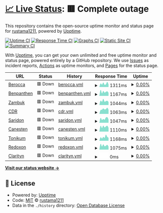 # [📈 Live Status](https://rustama1211.github.io/up): <!--live status--> **🟥 Complete outage**

This repository contains the open-source uptime monitor and status page for [rustama1211](https://rustama1211.github.io/up), powered by [Upptime](https://github.com/upptime/upptime).

[![Uptime CI](https://github.com/rustama1211/up/workflows/Uptime%20CI/badge.svg)](https://github.com/rustama1211/up/actions?query=workflow%3A%22Uptime+CI%22)
[![Response Time CI](https://github.com/rustama1211/up/workflows/Response%20Time%20CI/badge.svg)](https://github.com/rustama1211/up/actions?query=workflow%3A%22Response+Time+CI%22)
[![Graphs CI](https://github.com/rustama1211/up/workflows/Graphs%20CI/badge.svg)](https://github.com/rustama1211/up/actions?query=workflow%3A%22Graphs+CI%22)
[![Static Site CI](https://github.com/rustama1211/up/workflows/Static%20Site%20CI/badge.svg)](https://github.com/rustama1211/up/actions?query=workflow%3A%22Static+Site+CI%22)
[![Summary CI](https://github.com/rustama1211/up/workflows/Summary%20CI/badge.svg)](https://github.com/rustama1211/up/actions?query=workflow%3A%22Summary+CI%22)

With [Upptime](https://upptime.js.org), you can get your own unlimited and free uptime monitor and status page, powered entirely by a GitHub repository. We use [Issues](https://github.com/rustama1211/up/issues) as incident reports, [Actions](https://github.com/rustama1211/up/actions) as uptime monitors, and [Pages](https://rustama1211.github.io/up) for the status page.

<!--start: status pages-->
<!-- This summary is generated by Upptime (https://github.com/upptime/upptime) -->
<!-- Do not edit this manually, your changes will be overwritten -->
<!-- prettier-ignore -->
| URL | Status | History | Response Time | Uptime |
| --- | ------ | ------- | ------------- | ------ |
| <img alt="" src="https://icons.duckduckgo.com/ip3/berocca.co.id.ico" height="13"> [Berocca](https://berocca.co.id) | 🟥 Down | [berocca.yml](https://github.com/rustama1211/up/commits/HEAD/history/berocca.yml) | <details><summary><img alt="Response time graph" src="./graphs/berocca/response-time-week.png" height="20"> 1311ms</summary><br><a href="https://statuses.otesuto.com/history/berocca"><img alt="Response time 927" src="https://img.shields.io/endpoint?url=https%3A%2F%2Fraw.githubusercontent.com%2Frustama1211%2Fup%2FHEAD%2Fapi%2Fberocca%2Fresponse-time.json"></a><br><a href="https://statuses.otesuto.com/history/berocca"><img alt="24-hour response time 967" src="https://img.shields.io/endpoint?url=https%3A%2F%2Fraw.githubusercontent.com%2Frustama1211%2Fup%2FHEAD%2Fapi%2Fberocca%2Fresponse-time-day.json"></a><br><a href="https://statuses.otesuto.com/history/berocca"><img alt="7-day response time 1311" src="https://img.shields.io/endpoint?url=https%3A%2F%2Fraw.githubusercontent.com%2Frustama1211%2Fup%2FHEAD%2Fapi%2Fberocca%2Fresponse-time-week.json"></a><br><a href="https://statuses.otesuto.com/history/berocca"><img alt="30-day response time 1097" src="https://img.shields.io/endpoint?url=https%3A%2F%2Fraw.githubusercontent.com%2Frustama1211%2Fup%2FHEAD%2Fapi%2Fberocca%2Fresponse-time-month.json"></a><br><a href="https://statuses.otesuto.com/history/berocca"><img alt="1-year response time 944" src="https://img.shields.io/endpoint?url=https%3A%2F%2Fraw.githubusercontent.com%2Frustama1211%2Fup%2FHEAD%2Fapi%2Fberocca%2Fresponse-time-year.json"></a></details> | <details><summary><a href="https://statuses.otesuto.com/history/berocca">0.00%</a></summary><a href="https://statuses.otesuto.com/history/berocca"><img alt="All-time uptime 64.93%" src="https://img.shields.io/endpoint?url=https%3A%2F%2Fraw.githubusercontent.com%2Frustama1211%2Fup%2FHEAD%2Fapi%2Fberocca%2Fuptime.json"></a><br><a href="https://statuses.otesuto.com/history/berocca"><img alt="24-hour uptime 0.00%" src="https://img.shields.io/endpoint?url=https%3A%2F%2Fraw.githubusercontent.com%2Frustama1211%2Fup%2FHEAD%2Fapi%2Fberocca%2Fuptime-day.json"></a><br><a href="https://statuses.otesuto.com/history/berocca"><img alt="7-day uptime 0.00%" src="https://img.shields.io/endpoint?url=https%3A%2F%2Fraw.githubusercontent.com%2Frustama1211%2Fup%2FHEAD%2Fapi%2Fberocca%2Fuptime-week.json"></a><br><a href="https://statuses.otesuto.com/history/berocca"><img alt="30-day uptime 1.38%" src="https://img.shields.io/endpoint?url=https%3A%2F%2Fraw.githubusercontent.com%2Frustama1211%2Fup%2FHEAD%2Fapi%2Fberocca%2Fuptime-month.json"></a><br><a href="https://statuses.otesuto.com/history/berocca"><img alt="1-year uptime 28.86%" src="https://img.shields.io/endpoint?url=https%3A%2F%2Fraw.githubusercontent.com%2Frustama1211%2Fup%2FHEAD%2Fapi%2Fberocca%2Fuptime-year.json"></a></details>
| <img alt="" src="https://icons.duckduckgo.com/ip3/bepanthen.co.id.ico" height="13"> [Benpanthen](https://bepanthen.co.id) | 🟥 Down | [benpanthen.yml](https://github.com/rustama1211/up/commits/HEAD/history/benpanthen.yml) | <details><summary><img alt="Response time graph" src="./graphs/benpanthen/response-time-week.png" height="20"> 1167ms</summary><br><a href="https://statuses.otesuto.com/history/benpanthen"><img alt="Response time 979" src="https://img.shields.io/endpoint?url=https%3A%2F%2Fraw.githubusercontent.com%2Frustama1211%2Fup%2FHEAD%2Fapi%2Fbenpanthen%2Fresponse-time.json"></a><br><a href="https://statuses.otesuto.com/history/benpanthen"><img alt="24-hour response time 879" src="https://img.shields.io/endpoint?url=https%3A%2F%2Fraw.githubusercontent.com%2Frustama1211%2Fup%2FHEAD%2Fapi%2Fbenpanthen%2Fresponse-time-day.json"></a><br><a href="https://statuses.otesuto.com/history/benpanthen"><img alt="7-day response time 1167" src="https://img.shields.io/endpoint?url=https%3A%2F%2Fraw.githubusercontent.com%2Frustama1211%2Fup%2FHEAD%2Fapi%2Fbenpanthen%2Fresponse-time-week.json"></a><br><a href="https://statuses.otesuto.com/history/benpanthen"><img alt="30-day response time 1219" src="https://img.shields.io/endpoint?url=https%3A%2F%2Fraw.githubusercontent.com%2Frustama1211%2Fup%2FHEAD%2Fapi%2Fbenpanthen%2Fresponse-time-month.json"></a><br><a href="https://statuses.otesuto.com/history/benpanthen"><img alt="1-year response time 971" src="https://img.shields.io/endpoint?url=https%3A%2F%2Fraw.githubusercontent.com%2Frustama1211%2Fup%2FHEAD%2Fapi%2Fbenpanthen%2Fresponse-time-year.json"></a></details> | <details><summary><a href="https://statuses.otesuto.com/history/benpanthen">0.00%</a></summary><a href="https://statuses.otesuto.com/history/benpanthen"><img alt="All-time uptime 64.93%" src="https://img.shields.io/endpoint?url=https%3A%2F%2Fraw.githubusercontent.com%2Frustama1211%2Fup%2FHEAD%2Fapi%2Fbenpanthen%2Fuptime.json"></a><br><a href="https://statuses.otesuto.com/history/benpanthen"><img alt="24-hour uptime 0.00%" src="https://img.shields.io/endpoint?url=https%3A%2F%2Fraw.githubusercontent.com%2Frustama1211%2Fup%2FHEAD%2Fapi%2Fbenpanthen%2Fuptime-day.json"></a><br><a href="https://statuses.otesuto.com/history/benpanthen"><img alt="7-day uptime 0.00%" src="https://img.shields.io/endpoint?url=https%3A%2F%2Fraw.githubusercontent.com%2Frustama1211%2Fup%2FHEAD%2Fapi%2Fbenpanthen%2Fuptime-week.json"></a><br><a href="https://statuses.otesuto.com/history/benpanthen"><img alt="30-day uptime 1.38%" src="https://img.shields.io/endpoint?url=https%3A%2F%2Fraw.githubusercontent.com%2Frustama1211%2Fup%2FHEAD%2Fapi%2Fbenpanthen%2Fuptime-month.json"></a><br><a href="https://statuses.otesuto.com/history/benpanthen"><img alt="1-year uptime 28.87%" src="https://img.shields.io/endpoint?url=https%3A%2F%2Fraw.githubusercontent.com%2Frustama1211%2Fup%2FHEAD%2Fapi%2Fbenpanthen%2Fuptime-year.json"></a></details>
| <img alt="" src="https://icons.duckduckgo.com/ip3/zambuk.co.id.ico" height="13"> [Zambuk](https://zambuk.co.id) | 🟥 Down | [zambuk.yml](https://github.com/rustama1211/up/commits/HEAD/history/zambuk.yml) | <details><summary><img alt="Response time graph" src="./graphs/zambuk/response-time-week.png" height="20"> 1044ms</summary><br><a href="https://statuses.otesuto.com/history/zambuk"><img alt="Response time 1178" src="https://img.shields.io/endpoint?url=https%3A%2F%2Fraw.githubusercontent.com%2Frustama1211%2Fup%2FHEAD%2Fapi%2Fzambuk%2Fresponse-time.json"></a><br><a href="https://statuses.otesuto.com/history/zambuk"><img alt="24-hour response time 798" src="https://img.shields.io/endpoint?url=https%3A%2F%2Fraw.githubusercontent.com%2Frustama1211%2Fup%2FHEAD%2Fapi%2Fzambuk%2Fresponse-time-day.json"></a><br><a href="https://statuses.otesuto.com/history/zambuk"><img alt="7-day response time 1044" src="https://img.shields.io/endpoint?url=https%3A%2F%2Fraw.githubusercontent.com%2Frustama1211%2Fup%2FHEAD%2Fapi%2Fzambuk%2Fresponse-time-week.json"></a><br><a href="https://statuses.otesuto.com/history/zambuk"><img alt="30-day response time 1025" src="https://img.shields.io/endpoint?url=https%3A%2F%2Fraw.githubusercontent.com%2Frustama1211%2Fup%2FHEAD%2Fapi%2Fzambuk%2Fresponse-time-month.json"></a><br><a href="https://statuses.otesuto.com/history/zambuk"><img alt="1-year response time 1100" src="https://img.shields.io/endpoint?url=https%3A%2F%2Fraw.githubusercontent.com%2Frustama1211%2Fup%2FHEAD%2Fapi%2Fzambuk%2Fresponse-time-year.json"></a></details> | <details><summary><a href="https://statuses.otesuto.com/history/zambuk">0.00%</a></summary><a href="https://statuses.otesuto.com/history/zambuk"><img alt="All-time uptime 64.91%" src="https://img.shields.io/endpoint?url=https%3A%2F%2Fraw.githubusercontent.com%2Frustama1211%2Fup%2FHEAD%2Fapi%2Fzambuk%2Fuptime.json"></a><br><a href="https://statuses.otesuto.com/history/zambuk"><img alt="24-hour uptime 0.00%" src="https://img.shields.io/endpoint?url=https%3A%2F%2Fraw.githubusercontent.com%2Frustama1211%2Fup%2FHEAD%2Fapi%2Fzambuk%2Fuptime-day.json"></a><br><a href="https://statuses.otesuto.com/history/zambuk"><img alt="7-day uptime 0.00%" src="https://img.shields.io/endpoint?url=https%3A%2F%2Fraw.githubusercontent.com%2Frustama1211%2Fup%2FHEAD%2Fapi%2Fzambuk%2Fuptime-week.json"></a><br><a href="https://statuses.otesuto.com/history/zambuk"><img alt="30-day uptime 1.38%" src="https://img.shields.io/endpoint?url=https%3A%2F%2Fraw.githubusercontent.com%2Frustama1211%2Fup%2FHEAD%2Fapi%2Fzambuk%2Fuptime-month.json"></a><br><a href="https://statuses.otesuto.com/history/zambuk"><img alt="1-year uptime 28.86%" src="https://img.shields.io/endpoint?url=https%3A%2F%2Fraw.githubusercontent.com%2Frustama1211%2Fup%2FHEAD%2Fapi%2Fzambuk%2Fuptime-year.json"></a></details>
| <img alt="" src="https://icons.duckduckgo.com/ip3/cdr.co.id.ico" height="13"> [CDR](https://cdr.co.id) | 🟥 Down | [cdr.yml](https://github.com/rustama1211/up/commits/HEAD/history/cdr.yml) | <details><summary><img alt="Response time graph" src="./graphs/cdr/response-time-week.png" height="20"> 1063ms</summary><br><a href="https://statuses.otesuto.com/history/cdr"><img alt="Response time 934" src="https://img.shields.io/endpoint?url=https%3A%2F%2Fraw.githubusercontent.com%2Frustama1211%2Fup%2FHEAD%2Fapi%2Fcdr%2Fresponse-time.json"></a><br><a href="https://statuses.otesuto.com/history/cdr"><img alt="24-hour response time 926" src="https://img.shields.io/endpoint?url=https%3A%2F%2Fraw.githubusercontent.com%2Frustama1211%2Fup%2FHEAD%2Fapi%2Fcdr%2Fresponse-time-day.json"></a><br><a href="https://statuses.otesuto.com/history/cdr"><img alt="7-day response time 1063" src="https://img.shields.io/endpoint?url=https%3A%2F%2Fraw.githubusercontent.com%2Frustama1211%2Fup%2FHEAD%2Fapi%2Fcdr%2Fresponse-time-week.json"></a><br><a href="https://statuses.otesuto.com/history/cdr"><img alt="30-day response time 1020" src="https://img.shields.io/endpoint?url=https%3A%2F%2Fraw.githubusercontent.com%2Frustama1211%2Fup%2FHEAD%2Fapi%2Fcdr%2Fresponse-time-month.json"></a><br><a href="https://statuses.otesuto.com/history/cdr"><img alt="1-year response time 957" src="https://img.shields.io/endpoint?url=https%3A%2F%2Fraw.githubusercontent.com%2Frustama1211%2Fup%2FHEAD%2Fapi%2Fcdr%2Fresponse-time-year.json"></a></details> | <details><summary><a href="https://statuses.otesuto.com/history/cdr">0.00%</a></summary><a href="https://statuses.otesuto.com/history/cdr"><img alt="All-time uptime 64.93%" src="https://img.shields.io/endpoint?url=https%3A%2F%2Fraw.githubusercontent.com%2Frustama1211%2Fup%2FHEAD%2Fapi%2Fcdr%2Fuptime.json"></a><br><a href="https://statuses.otesuto.com/history/cdr"><img alt="24-hour uptime 0.00%" src="https://img.shields.io/endpoint?url=https%3A%2F%2Fraw.githubusercontent.com%2Frustama1211%2Fup%2FHEAD%2Fapi%2Fcdr%2Fuptime-day.json"></a><br><a href="https://statuses.otesuto.com/history/cdr"><img alt="7-day uptime 0.00%" src="https://img.shields.io/endpoint?url=https%3A%2F%2Fraw.githubusercontent.com%2Frustama1211%2Fup%2FHEAD%2Fapi%2Fcdr%2Fuptime-week.json"></a><br><a href="https://statuses.otesuto.com/history/cdr"><img alt="30-day uptime 1.38%" src="https://img.shields.io/endpoint?url=https%3A%2F%2Fraw.githubusercontent.com%2Frustama1211%2Fup%2FHEAD%2Fapi%2Fcdr%2Fuptime-month.json"></a><br><a href="https://statuses.otesuto.com/history/cdr"><img alt="1-year uptime 28.87%" src="https://img.shields.io/endpoint?url=https%3A%2F%2Fraw.githubusercontent.com%2Frustama1211%2Fup%2FHEAD%2Fapi%2Fcdr%2Fuptime-year.json"></a></details>
| <img alt="" src="https://icons.duckduckgo.com/ip3/saridon.co.id.ico" height="13"> [Saridon](https://saridon.co.id) | 🟥 Down | [saridon.yml](https://github.com/rustama1211/up/commits/HEAD/history/saridon.yml) | <details><summary><img alt="Response time graph" src="./graphs/saridon/response-time-week.png" height="20"> 1047ms</summary><br><a href="https://statuses.otesuto.com/history/saridon"><img alt="Response time 879" src="https://img.shields.io/endpoint?url=https%3A%2F%2Fraw.githubusercontent.com%2Frustama1211%2Fup%2FHEAD%2Fapi%2Fsaridon%2Fresponse-time.json"></a><br><a href="https://statuses.otesuto.com/history/saridon"><img alt="24-hour response time 811" src="https://img.shields.io/endpoint?url=https%3A%2F%2Fraw.githubusercontent.com%2Frustama1211%2Fup%2FHEAD%2Fapi%2Fsaridon%2Fresponse-time-day.json"></a><br><a href="https://statuses.otesuto.com/history/saridon"><img alt="7-day response time 1047" src="https://img.shields.io/endpoint?url=https%3A%2F%2Fraw.githubusercontent.com%2Frustama1211%2Fup%2FHEAD%2Fapi%2Fsaridon%2Fresponse-time-week.json"></a><br><a href="https://statuses.otesuto.com/history/saridon"><img alt="30-day response time 1029" src="https://img.shields.io/endpoint?url=https%3A%2F%2Fraw.githubusercontent.com%2Frustama1211%2Fup%2FHEAD%2Fapi%2Fsaridon%2Fresponse-time-month.json"></a><br><a href="https://statuses.otesuto.com/history/saridon"><img alt="1-year response time 882" src="https://img.shields.io/endpoint?url=https%3A%2F%2Fraw.githubusercontent.com%2Frustama1211%2Fup%2FHEAD%2Fapi%2Fsaridon%2Fresponse-time-year.json"></a></details> | <details><summary><a href="https://statuses.otesuto.com/history/saridon">0.00%</a></summary><a href="https://statuses.otesuto.com/history/saridon"><img alt="All-time uptime 64.93%" src="https://img.shields.io/endpoint?url=https%3A%2F%2Fraw.githubusercontent.com%2Frustama1211%2Fup%2FHEAD%2Fapi%2Fsaridon%2Fuptime.json"></a><br><a href="https://statuses.otesuto.com/history/saridon"><img alt="24-hour uptime 0.00%" src="https://img.shields.io/endpoint?url=https%3A%2F%2Fraw.githubusercontent.com%2Frustama1211%2Fup%2FHEAD%2Fapi%2Fsaridon%2Fuptime-day.json"></a><br><a href="https://statuses.otesuto.com/history/saridon"><img alt="7-day uptime 0.00%" src="https://img.shields.io/endpoint?url=https%3A%2F%2Fraw.githubusercontent.com%2Frustama1211%2Fup%2FHEAD%2Fapi%2Fsaridon%2Fuptime-week.json"></a><br><a href="https://statuses.otesuto.com/history/saridon"><img alt="30-day uptime 1.38%" src="https://img.shields.io/endpoint?url=https%3A%2F%2Fraw.githubusercontent.com%2Frustama1211%2Fup%2FHEAD%2Fapi%2Fsaridon%2Fuptime-month.json"></a><br><a href="https://statuses.otesuto.com/history/saridon"><img alt="1-year uptime 28.87%" src="https://img.shields.io/endpoint?url=https%3A%2F%2Fraw.githubusercontent.com%2Frustama1211%2Fup%2FHEAD%2Fapi%2Fsaridon%2Fuptime-year.json"></a></details>
| <img alt="" src="https://icons.duckduckgo.com/ip3/canesten.co.id.ico" height="13"> [Canesten](https://canesten.co.id) | 🟥 Down | [canesten.yml](https://github.com/rustama1211/up/commits/HEAD/history/canesten.yml) | <details><summary><img alt="Response time graph" src="./graphs/canesten/response-time-week.png" height="20"> 1110ms</summary><br><a href="https://statuses.otesuto.com/history/canesten"><img alt="Response time 1185" src="https://img.shields.io/endpoint?url=https%3A%2F%2Fraw.githubusercontent.com%2Frustama1211%2Fup%2FHEAD%2Fapi%2Fcanesten%2Fresponse-time.json"></a><br><a href="https://statuses.otesuto.com/history/canesten"><img alt="24-hour response time 844" src="https://img.shields.io/endpoint?url=https%3A%2F%2Fraw.githubusercontent.com%2Frustama1211%2Fup%2FHEAD%2Fapi%2Fcanesten%2Fresponse-time-day.json"></a><br><a href="https://statuses.otesuto.com/history/canesten"><img alt="7-day response time 1110" src="https://img.shields.io/endpoint?url=https%3A%2F%2Fraw.githubusercontent.com%2Frustama1211%2Fup%2FHEAD%2Fapi%2Fcanesten%2Fresponse-time-week.json"></a><br><a href="https://statuses.otesuto.com/history/canesten"><img alt="30-day response time 1021" src="https://img.shields.io/endpoint?url=https%3A%2F%2Fraw.githubusercontent.com%2Frustama1211%2Fup%2FHEAD%2Fapi%2Fcanesten%2Fresponse-time-month.json"></a><br><a href="https://statuses.otesuto.com/history/canesten"><img alt="1-year response time 1115" src="https://img.shields.io/endpoint?url=https%3A%2F%2Fraw.githubusercontent.com%2Frustama1211%2Fup%2FHEAD%2Fapi%2Fcanesten%2Fresponse-time-year.json"></a></details> | <details><summary><a href="https://statuses.otesuto.com/history/canesten">0.00%</a></summary><a href="https://statuses.otesuto.com/history/canesten"><img alt="All-time uptime 64.94%" src="https://img.shields.io/endpoint?url=https%3A%2F%2Fraw.githubusercontent.com%2Frustama1211%2Fup%2FHEAD%2Fapi%2Fcanesten%2Fuptime.json"></a><br><a href="https://statuses.otesuto.com/history/canesten"><img alt="24-hour uptime 0.00%" src="https://img.shields.io/endpoint?url=https%3A%2F%2Fraw.githubusercontent.com%2Frustama1211%2Fup%2FHEAD%2Fapi%2Fcanesten%2Fuptime-day.json"></a><br><a href="https://statuses.otesuto.com/history/canesten"><img alt="7-day uptime 0.00%" src="https://img.shields.io/endpoint?url=https%3A%2F%2Fraw.githubusercontent.com%2Frustama1211%2Fup%2FHEAD%2Fapi%2Fcanesten%2Fuptime-week.json"></a><br><a href="https://statuses.otesuto.com/history/canesten"><img alt="30-day uptime 1.38%" src="https://img.shields.io/endpoint?url=https%3A%2F%2Fraw.githubusercontent.com%2Frustama1211%2Fup%2FHEAD%2Fapi%2Fcanesten%2Fuptime-month.json"></a><br><a href="https://statuses.otesuto.com/history/canesten"><img alt="1-year uptime 28.87%" src="https://img.shields.io/endpoint?url=https%3A%2F%2Fraw.githubusercontent.com%2Frustama1211%2Fup%2FHEAD%2Fapi%2Fcanesten%2Fuptime-year.json"></a></details>
| <img alt="" src="https://icons.duckduckgo.com/ip3/tonikum.co.id.ico" height="13"> [Tonikum](https://tonikum.co.id) | 🟥 Down | [tonikum.yml](https://github.com/rustama1211/up/commits/HEAD/history/tonikum.yml) | <details><summary><img alt="Response time graph" src="./graphs/tonikum/response-time-week.png" height="20"> 1168ms</summary><br><a href="https://statuses.otesuto.com/history/tonikum"><img alt="Response time 890" src="https://img.shields.io/endpoint?url=https%3A%2F%2Fraw.githubusercontent.com%2Frustama1211%2Fup%2FHEAD%2Fapi%2Ftonikum%2Fresponse-time.json"></a><br><a href="https://statuses.otesuto.com/history/tonikum"><img alt="24-hour response time 958" src="https://img.shields.io/endpoint?url=https%3A%2F%2Fraw.githubusercontent.com%2Frustama1211%2Fup%2FHEAD%2Fapi%2Ftonikum%2Fresponse-time-day.json"></a><br><a href="https://statuses.otesuto.com/history/tonikum"><img alt="7-day response time 1168" src="https://img.shields.io/endpoint?url=https%3A%2F%2Fraw.githubusercontent.com%2Frustama1211%2Fup%2FHEAD%2Fapi%2Ftonikum%2Fresponse-time-week.json"></a><br><a href="https://statuses.otesuto.com/history/tonikum"><img alt="30-day response time 1045" src="https://img.shields.io/endpoint?url=https%3A%2F%2Fraw.githubusercontent.com%2Frustama1211%2Fup%2FHEAD%2Fapi%2Ftonikum%2Fresponse-time-month.json"></a><br><a href="https://statuses.otesuto.com/history/tonikum"><img alt="1-year response time 919" src="https://img.shields.io/endpoint?url=https%3A%2F%2Fraw.githubusercontent.com%2Frustama1211%2Fup%2FHEAD%2Fapi%2Ftonikum%2Fresponse-time-year.json"></a></details> | <details><summary><a href="https://statuses.otesuto.com/history/tonikum">0.00%</a></summary><a href="https://statuses.otesuto.com/history/tonikum"><img alt="All-time uptime 64.93%" src="https://img.shields.io/endpoint?url=https%3A%2F%2Fraw.githubusercontent.com%2Frustama1211%2Fup%2FHEAD%2Fapi%2Ftonikum%2Fuptime.json"></a><br><a href="https://statuses.otesuto.com/history/tonikum"><img alt="24-hour uptime 0.00%" src="https://img.shields.io/endpoint?url=https%3A%2F%2Fraw.githubusercontent.com%2Frustama1211%2Fup%2FHEAD%2Fapi%2Ftonikum%2Fuptime-day.json"></a><br><a href="https://statuses.otesuto.com/history/tonikum"><img alt="7-day uptime 0.00%" src="https://img.shields.io/endpoint?url=https%3A%2F%2Fraw.githubusercontent.com%2Frustama1211%2Fup%2FHEAD%2Fapi%2Ftonikum%2Fuptime-week.json"></a><br><a href="https://statuses.otesuto.com/history/tonikum"><img alt="30-day uptime 1.38%" src="https://img.shields.io/endpoint?url=https%3A%2F%2Fraw.githubusercontent.com%2Frustama1211%2Fup%2FHEAD%2Fapi%2Ftonikum%2Fuptime-month.json"></a><br><a href="https://statuses.otesuto.com/history/tonikum"><img alt="1-year uptime 28.87%" src="https://img.shields.io/endpoint?url=https%3A%2F%2Fraw.githubusercontent.com%2Frustama1211%2Fup%2FHEAD%2Fapi%2Ftonikum%2Fuptime-year.json"></a></details>
| <img alt="" src="https://icons.duckduckgo.com/ip3/redoxon.co.id.ico" height="13"> [Redoxon](https://redoxon.co.id) | 🟥 Down | [redoxon.yml](https://github.com/rustama1211/up/commits/HEAD/history/redoxon.yml) | <details><summary><img alt="Response time graph" src="./graphs/redoxon/response-time-week.png" height="20"> 1075ms</summary><br><a href="https://statuses.otesuto.com/history/redoxon"><img alt="Response time 916" src="https://img.shields.io/endpoint?url=https%3A%2F%2Fraw.githubusercontent.com%2Frustama1211%2Fup%2FHEAD%2Fapi%2Fredoxon%2Fresponse-time.json"></a><br><a href="https://statuses.otesuto.com/history/redoxon"><img alt="24-hour response time 769" src="https://img.shields.io/endpoint?url=https%3A%2F%2Fraw.githubusercontent.com%2Frustama1211%2Fup%2FHEAD%2Fapi%2Fredoxon%2Fresponse-time-day.json"></a><br><a href="https://statuses.otesuto.com/history/redoxon"><img alt="7-day response time 1075" src="https://img.shields.io/endpoint?url=https%3A%2F%2Fraw.githubusercontent.com%2Frustama1211%2Fup%2FHEAD%2Fapi%2Fredoxon%2Fresponse-time-week.json"></a><br><a href="https://statuses.otesuto.com/history/redoxon"><img alt="30-day response time 1028" src="https://img.shields.io/endpoint?url=https%3A%2F%2Fraw.githubusercontent.com%2Frustama1211%2Fup%2FHEAD%2Fapi%2Fredoxon%2Fresponse-time-month.json"></a><br><a href="https://statuses.otesuto.com/history/redoxon"><img alt="1-year response time 936" src="https://img.shields.io/endpoint?url=https%3A%2F%2Fraw.githubusercontent.com%2Frustama1211%2Fup%2FHEAD%2Fapi%2Fredoxon%2Fresponse-time-year.json"></a></details> | <details><summary><a href="https://statuses.otesuto.com/history/redoxon">0.00%</a></summary><a href="https://statuses.otesuto.com/history/redoxon"><img alt="All-time uptime 64.94%" src="https://img.shields.io/endpoint?url=https%3A%2F%2Fraw.githubusercontent.com%2Frustama1211%2Fup%2FHEAD%2Fapi%2Fredoxon%2Fuptime.json"></a><br><a href="https://statuses.otesuto.com/history/redoxon"><img alt="24-hour uptime 0.00%" src="https://img.shields.io/endpoint?url=https%3A%2F%2Fraw.githubusercontent.com%2Frustama1211%2Fup%2FHEAD%2Fapi%2Fredoxon%2Fuptime-day.json"></a><br><a href="https://statuses.otesuto.com/history/redoxon"><img alt="7-day uptime 0.00%" src="https://img.shields.io/endpoint?url=https%3A%2F%2Fraw.githubusercontent.com%2Frustama1211%2Fup%2FHEAD%2Fapi%2Fredoxon%2Fuptime-week.json"></a><br><a href="https://statuses.otesuto.com/history/redoxon"><img alt="30-day uptime 1.38%" src="https://img.shields.io/endpoint?url=https%3A%2F%2Fraw.githubusercontent.com%2Frustama1211%2Fup%2FHEAD%2Fapi%2Fredoxon%2Fuptime-month.json"></a><br><a href="https://statuses.otesuto.com/history/redoxon"><img alt="1-year uptime 28.87%" src="https://img.shields.io/endpoint?url=https%3A%2F%2Fraw.githubusercontent.com%2Frustama1211%2Fup%2FHEAD%2Fapi%2Fredoxon%2Fuptime-year.json"></a></details>
| <img alt="" src="https://icons.duckduckgo.com/ip3/clarityn.co.id.ico" height="13"> [Clarityn](https://clarityn.co.id) | 🟥 Down | [clarityn.yml](https://github.com/rustama1211/up/commits/HEAD/history/clarityn.yml) | <details><summary><img alt="Response time graph" src="./graphs/clarityn/response-time-week.png" height="20"> 0ms</summary><br><a href="https://statuses.otesuto.com/history/clarityn"><img alt="Response time 0" src="https://img.shields.io/endpoint?url=https%3A%2F%2Fraw.githubusercontent.com%2Frustama1211%2Fup%2FHEAD%2Fapi%2Fclarityn%2Fresponse-time.json"></a><br><a href="https://statuses.otesuto.com/history/clarityn"><img alt="24-hour response time 0" src="https://img.shields.io/endpoint?url=https%3A%2F%2Fraw.githubusercontent.com%2Frustama1211%2Fup%2FHEAD%2Fapi%2Fclarityn%2Fresponse-time-day.json"></a><br><a href="https://statuses.otesuto.com/history/clarityn"><img alt="7-day response time 0" src="https://img.shields.io/endpoint?url=https%3A%2F%2Fraw.githubusercontent.com%2Frustama1211%2Fup%2FHEAD%2Fapi%2Fclarityn%2Fresponse-time-week.json"></a><br><a href="https://statuses.otesuto.com/history/clarityn"><img alt="30-day response time 0" src="https://img.shields.io/endpoint?url=https%3A%2F%2Fraw.githubusercontent.com%2Frustama1211%2Fup%2FHEAD%2Fapi%2Fclarityn%2Fresponse-time-month.json"></a><br><a href="https://statuses.otesuto.com/history/clarityn"><img alt="1-year response time 0" src="https://img.shields.io/endpoint?url=https%3A%2F%2Fraw.githubusercontent.com%2Frustama1211%2Fup%2FHEAD%2Fapi%2Fclarityn%2Fresponse-time-year.json"></a></details> | <details><summary><a href="https://statuses.otesuto.com/history/clarityn">0.00%</a></summary><a href="https://statuses.otesuto.com/history/clarityn"><img alt="All-time uptime 0.00%" src="https://img.shields.io/endpoint?url=https%3A%2F%2Fraw.githubusercontent.com%2Frustama1211%2Fup%2FHEAD%2Fapi%2Fclarityn%2Fuptime.json"></a><br><a href="https://statuses.otesuto.com/history/clarityn"><img alt="24-hour uptime 0.00%" src="https://img.shields.io/endpoint?url=https%3A%2F%2Fraw.githubusercontent.com%2Frustama1211%2Fup%2FHEAD%2Fapi%2Fclarityn%2Fuptime-day.json"></a><br><a href="https://statuses.otesuto.com/history/clarityn"><img alt="7-day uptime 0.00%" src="https://img.shields.io/endpoint?url=https%3A%2F%2Fraw.githubusercontent.com%2Frustama1211%2Fup%2FHEAD%2Fapi%2Fclarityn%2Fuptime-week.json"></a><br><a href="https://statuses.otesuto.com/history/clarityn"><img alt="30-day uptime 1.38%" src="https://img.shields.io/endpoint?url=https%3A%2F%2Fraw.githubusercontent.com%2Frustama1211%2Fup%2FHEAD%2Fapi%2Fclarityn%2Fuptime-month.json"></a><br><a href="https://statuses.otesuto.com/history/clarityn"><img alt="1-year uptime 0.00%" src="https://img.shields.io/endpoint?url=https%3A%2F%2Fraw.githubusercontent.com%2Frustama1211%2Fup%2FHEAD%2Fapi%2Fclarityn%2Fuptime-year.json"></a></details>

<!--end: status pages-->

[**Visit our status website →**](https://rustama1211.github.io/up)

## 📄 License

- Powered by: [Upptime](https://github.com/upptime/upptime)
- Code: [MIT](./LICENSE) © [rustama1211](https://rustama1211.github.io/up)
- Data in the `./history` directory: [Open Database License](https://opendatacommons.org/licenses/odbl/1-0/)
